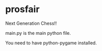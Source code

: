 # prosfair
Next Generation Chess!!

main.py is the main python file.

You need to have python-pygame installed.
